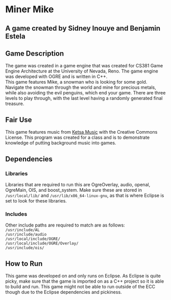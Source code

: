 # Miner Mike
## A game created by Sidney Inouye and Benjamin Estela

## Game Description 
The game was created in a game engine that was created for CS381 Game Engine Architecture at the University of Nevada, Reno. The game engine was developed with OGRE and is written in C++.  
This game features Mike, a snowman who is looking for some gold. Navigate the snowman through the world and mine for precious metals, while also avoiding the evil penguins, which end your game. There are three levels to play through, with the last level having a randomly generated final treasure.  

## Fair Use
This game features music from [Ketsa Music](https://ketsa.uk/) with the Creative Commons License. This program was created for a class and is to demonstrate knowledge of putting background music into games.

## Dependencies
### Libraries
Libraries that are required to run this are OgreOverlay, audio, openal, OgreMain, OIS, and boost_system. Make sure these are stored in `/usr/local/lib/` and `/usr/lib/x86_64-linux-gnu`, as that is where Eclipse is set to look for these libraries.

### Includes
Other include paths are required to match are as follows:  
`/usr/include/AL`  
`/usr/include/audio`  
`/usr/local/include/OGRE/`  
`/usr/local/include/OGRE/Overlay/`  
`/usr/include/ois/`  

## How to Run
This game was developed on and only runs on Eclipse. As Eclipse is quite picky, make sure that the game is imported on as a C++ project so it is able to build and run. This game might not be able to run outside of the ECC though due to the Eclipse dependencies and pickiness.
